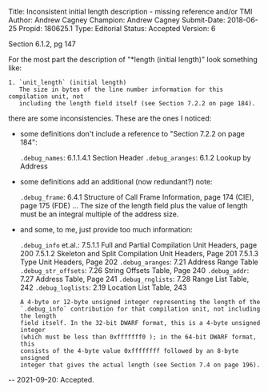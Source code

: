 Title:       Inconsistent initial length description - missing reference and/or TMI
Author:      Andrew Cagney
Champion:    Andrew Cagney
Submit-Date: 2018-06-25
Propid:      180625.1
Type:        Editorial
Status:      Accepted
Version:     6

Section 6.1.2, pg 147

For the most part the description of "*length (initial length)" look something like:

    1. `unit_length` (initial length)
       The size in bytes of the line number information for this compilation unit, not
       including the length field itself (see Section 7.2.2 on page 184).

there are some inconsistencies.  These are the ones I noticed:

- some definitions don't include a reference to "Section 7.2.2 on page 184":

  `.debug_names`: 6.1.1.4.1 Section Header
  `.debug_aranges`: 6.1.2 Lookup by Address

- some definitions add an additional (now redundant?) note:

  `.debug_frame`: 6.4.1 Structure of Call Frame Information, page 174 (CIE), page 175 (FDE)
      ... The size of the length field plus the value of length must be an integral multiple of the address size.

- and some, to me, just provide too much information:

  `.debug_info` et.al.: 7.5.1.1 Full and Partial Compilation Unit Headers, page 200
                      7.5.1.2 Skeleton and Split Compilation Unit Headers, Page 201
                      7.5.1.3 Type Unit Headers, Page 202
  `.debug_aranges`: 7.21 Address Range Table
  `.debug_str_offsets`: 7.26 String Offsets Table, Page 240
  `.debug_addr`: 7.27 Address Table, Page 241
  `.debug_rnglists`: 7.28 Range List Table, 242
  `.debug_loglists`: 2.19 Location List Table, 243

      A 4-byte or 12-byte unsigned integer representing the length of the
      `.debug_info` contribution for that compilation unit, not including the length
      field itself. In the 32-bit DWARF format, this is a 4-byte unsigned integer
      (which must be less than 0xfffffff0 ); in the 64-bit DWARF format, this
      consists of the 4-byte value 0xffffffff followed by an 8-byte unsigned
      integer that gives the actual length (see Section 7.4 on page 196).

--
2021-09-20: Accepted.
